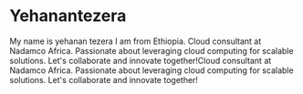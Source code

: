 # Yehanantezera
My name is yehanan tezera I am from Ethiopia.
Cloud consultant at Nadamco Africa. Passionate about leveraging cloud computing for scalable solutions. Let's collaborate and innovate together!Cloud consultant at Nadamco Africa. Passionate about leveraging cloud computing for scalable solutions. Let's collaborate and innovate together!
